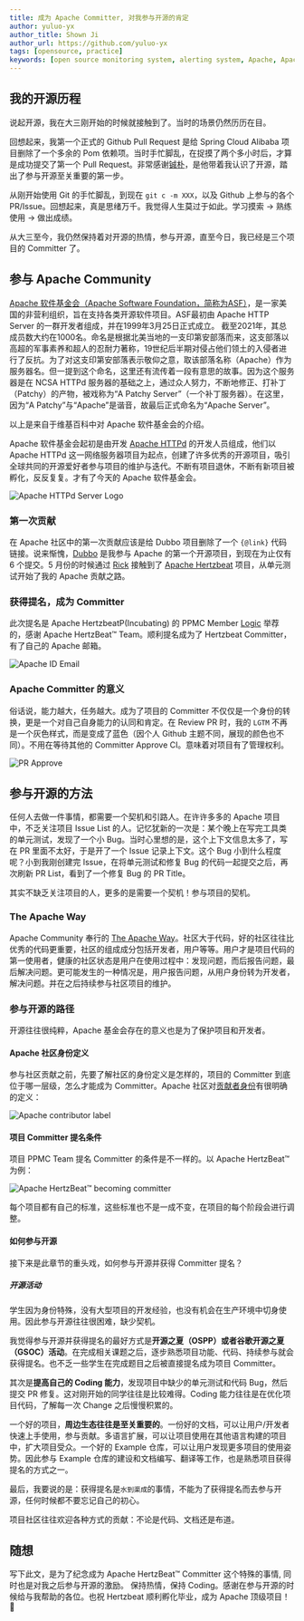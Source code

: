 ```yaml
---
title: 成为 Apache Committer, 对我参与开源的肯定
author: yuluo-yx
author_title: Shown Ji
author_url: https://github.com/yuluo-yx
tags: [opensource, practice]
keywords: [open source monitoring system, alerting system, Apache, Apache Committer, Hertzbeat]
---
```


## 我的开源历程

说起开源，我在大三刚开始的时候就接触到了。当时的场景仍然历历在目。

回想起来，我第一个正式的 Github Pull Request 是给 Spring Cloud Alibaba 项目删除了一个多余的 Pom 依赖项。当时手忙脚乱，在捉摸了两个多小时后，才算是成功提交了第一个 Pull Request。非常感谢[铖朴](https://github.com/steverao)，是他带着我认识了开源，踏出了参与开源至关重要的第一步。

从刚开始使用 Git 的手忙脚乱，到现在 `git c -m XXX`，以及 Github 上参与的各个 PR/Issue。回想起来，真是思绪万千。我觉得人生莫过于如此。学习摸索 -> 熟练使用 -> 做出成绩。

从大三至今，我仍然保持着对开源的热情，参与开源，直至今日，我已经是三个项目的 Committer 了。

## 参与 Apache Community

[Apache 软件基金会（Apache Software Foundation，简称为ASF）](https://community.apache.org/)，是一家美国的非营利组织，旨在支持各类开源软件项目。ASF最初由 Apache HTTP Server 的一群开发者组成，并在1999年3月25日正式成立。 截至2021年，其总成员数大约在1000名。命名是根据北美当地的一支印第安部落而来，这支部落以高超的军事素养和超人的忍耐力著称，19世纪后半期对侵占他们领土的入侵者进行了反抗。为了对这支印第安部落表示敬仰之意，取该部落名称（Apache）作为服务器名。但一提到这个命名，这里还有流传着一段有意思的故事。因为这个服务器是在 NCSA HTTPd 服务器的基础之上，通过众人努力，不断地修正、打补丁（Patchy）的产物，被戏称为“A Patchy Server”（一个补丁服务器）。在这里，因为“A Patchy”与“Apache”是谐音，故最后正式命名为“Apache Server”。

以上是来自于维基百科中对 Apache 软件基金会的介绍。

Apache 软件基金会起初是由开发 [Apache HTTPd](https://httpd.apache.org/) 的开发人员组成，他们以 Apache HTTPd 这一网络服务器项目为起点，创建了许多优秀的开源项目，吸引全球共同的开源爱好者参与项目的维护与迭代。不断有项目退休，不断有新项目被孵化，反反复复。才有了今天的 Apache 软件基金会。

![Apache HTTPd Server Logo](/img/blog/committer/yuluo-yx/4.jpg)

### 第一次贡献

在 Apache 社区中的第一次贡献应该是给 Dubbo 项目删除了一个 `{@link}` 代码链接。说来惭愧，[Dubbo](https://github.com/apache/dubbo) 是我参与 Apache 的第一个开源项目，到现在为止仅有 6 个提交。5 月份的时候通过 [Rick](https://github.com/LinuxSuRen) 接触到了 [Apache Hertzbeat](https://github.com/apache/hertzbeat) 项目，从单元测试开始了我的 Apache 贡献之路。

### 获得提名，成为 Committer

此次提名是 Apache HertzbeatP(Incubating) 的 PPMC Member [Logic](https://github.com/zqr10159) 举荐的，感谢 Apache HertzBeat™ Team。顺利提名成为了 Hertzbeat Committer，有了自己的 Apache 邮箱。

![Apache ID Email](/img/blog/committer/yuluo-yx/3.jpg)

### Apache Committer 的意义

俗话说，能力越大，任务越大。成为了项目的 Committer 不仅仅是一个身份的转换，更是一个对自己自身能力的认同和肯定。在 Review PR 时，我的 `LGTM` 不再是一个灰色样式，而是变成了蓝色（因个人 Github 主题不同，展现的颜色也不同）。不用在等待其他的 Committer Approve CI。意味着对项目有了管理权利。

![PR Approve](/img/blog/committer/yuluo-yx/5.jpg)

## 参与开源的方法

任何人去做一件事情，都需要一个契机和引路人。在许许多多的 Apache 项目中，不乏关注项目 Issue List 的人。记忆犹新的一次是：某个晚上在写完工具类的单元测试，发现了一个小 Bug。当时心里想的是，这个上下文信息太多了，写在 PR 里面不太好，于是开了一个 Issue 记录上下文。这个 Bug 小到什么程度呢？小到我刚创建完 Issue，在将单元测试和修复 Bug 的代码一起提交之后，再次刷新 PR List，看到了一个修复 Bug 的 PR Title。

其实不缺乏关注项目的人，更多的是需要一个契机！参与项目的契机。

### The Apache Way

Apache Community 奉行的 [The Apache Way](https://www.apache.org/theapacheway/)。社区大于代码，好的社区往往比优秀的代码更重要，社区的组成成分包括开发者，用户等等。用户才是项目代码的第一使用者，健康的社区状态是用户在使用过程中：发现问题，而后报告问题，最后解决问题。更可能发生的一种情况是，用户报告问题，从用户身份转为开发者，解决问题。并在之后持续参与社区项目的维护。

### 参与开源的路径

开源往往很纯粹，Apache 基金会存在的意义也是为了保护项目和开发者。

#### Apache 社区身份定义

参与社区贡献之前，先要了解社区的身份定义是怎样的，项目的 Committer 到底位于哪一层级，怎么才能成为 Committer。Apache 社区对[贡献者身份](https://community.apache.org/contributor-ladder.html)有很明确的定义：

![Apache contributor label](/img/blog/committer/yuluo-yx/6.jpg)

#### 项目 Committer 提名条件

项目 PPMC Team 提名 Committer 的条件是不一样的。以 Apache HertzBeat™ 为例：

![Apache HertzBeat™ becoming committer](/img/blog/committer/yuluo-yx/7.jpg)

每个项目都有自己的标准，这些标准也不是一成不变，在项目的每个阶段会进行调整。

#### 如何参与开源

接下来是此章节的重头戏，如何参与开源并获得 Committer 提名？

##### 开源活动

学生因为身份特殊，没有大型项目的开发经验，也没有机会在生产环境中切身使用。因此参与开源往往很困难，缺少契机。

我觉得参与开源并获得提名的最好方式是**开源之夏（OSPP）或者谷歌开源之夏（GSOC）活动**。在完成相关课题之后，逐步熟悉项目功能、代码、持续参与就会获得提名。也不乏一些学生在完成题目之后被直接提名成为项目 Committer。

其次是**提高自己的 Coding 能力**，发现项目中缺少的单元测试和代码 Bug，然后提交 PR 修复。这对刚开始的同学往往是比较难得。Coding 能力往往是在优化项目代码，了解每一次 Change 之后慢慢积累的。

一个好的项目，**周边生态往往是至关重要的**。一份好的文档，可以让用户/开发者快速上手使用，参与贡献。多语言扩展，可以让项目使用在其他语言构建的项目中，扩大项目受众。一个好的 Example 仓库，可以让用户发现更多项目的使用姿势。因此参与 Example 仓库的建设和文档编写、翻译等工作，也是熟悉项目获得提名的方式之一。

最后，我要说的是：获得提名是`水到渠成`的事情，不能为了获得提名而去参与开源，任何时候都不要忘记自己的初心。

项目社区往往欢迎各种方式的贡献：不论是代码、文档还是布道。

## 随想

写下此文，是为了纪念成为 Apache HertzBeat™ Committer 这个特殊的事情, 同时也是对我之后参与开源的激励。
保持热情，保持 Coding。感谢在参与开源的时候给与我帮助的各位。也祝 Hertzbeat 顺利孵化毕业，成为 Apache 顶级项目！🎉
